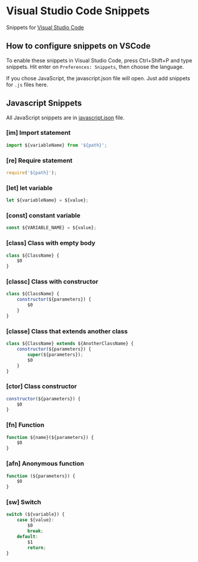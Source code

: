 # Visual Studio Code Snippets
Snippets for [Visual Studio Code](https://code.visualstudio.com/)

## How to configure snippets on VSCode

To enable these snippets in Visual Studio Code, press Ctrl+Shift+P and type snippets. 
Hit enter on ```Preferences: Snippets```, then choose the language.

If you chose JavaScript, the javascript.json file will open. Just add snippets for ```.js``` files here. 

## Javascript Snippets

All JavaScript snippets are in [javascript.json](https://github.com/danilojrr/VisualStudioCodeSnippets/blob/master/javascript.json) file.

### [im] Import statement

```javascript
import ${variableName} from '${path}';
```

### [re] Require statement

```javascript
require('${path}');
```

### [let] let variable

```javascript
let ${variableName} = ${value};
```

### [const] constant variable

```javascript
const ${VARIABLE_NAME} = ${value};
```

### [class] Class with empty body

```javascript
class ${ClassName} {
    $0
}
```

### [classc] Class with constructor

```javascript
class ${ClassName} {
    constructor(${parameters}) {
        $0
    }
}
```

### [classe] Class that extends another class 

```javascript
class ${ClassName} extends ${AnotherClassName} {
    constructor(${parameters}) {
        super(${parameters});
        $0
    }
}
```

### [ctor] Class constructor 

```javascript
constructor(${parameters}) {
    $0
}
```

### [fn] Function

```javascript
function ${name}(${parameters}) {
    $0
}
```

### [afn] Anonymous function

```javascript
function (${parameters}) {
    $0
}
```

### [sw] Switch

```javascript
switch (${variable}) {
    case ${value}:
        $0
        break;
    default:
        $1
        return;
}
```